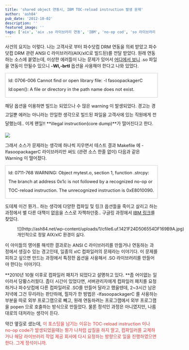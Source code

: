 ```yaml
---
title: 'shared object 연동시, IBM TOC-reload instruction 발생 문제'
author: 'ash84'
pub_date: '2012-10-02'
description: ''
featured_image: ''
tags: ['aix', 'aix .so 라이브러리 연동', 'IBM', 'no-op cod', 'so 라이브러리 연동', 'TOC-reload instruction', 'xlc', 'xlC -Wl', '컴파일러 버그', '컴파일러 옵션']
---
```



<span style="font-size: 11pt; ">사건의 요지는 이렇다. 나는 고객사로 부터 파수닷컴 DRM 연동을 의뢰 받았고 파수 닷컴 DRM 관련 ANSI C 라이브러리(AIX/xlC로 빌드된)를 전달 받았다. 원래 연동하는 소스에 붙였는데, 이상한 에러들이 나는 문제가 있어서 [어디에서 보니](http://demo.initech.com/index.php?document_srl=12470) .so 파일을 연동이 안될수 있으니 **-Wl,-brtl** 옵션을 사용해야 한다고 나와 있었다. </span>

<span style="font-size: 11pt; ">  
</span>

<span style="font-size: 11pt; ">  
</span>

<div class="txc-textbox" style="border: 1px solid rgb(203, 203, 203); background-color: rgb(255, 255, 255); padding: 10px; line-height: 2; "><span style="font-size: 11pt; ">ld: 0706-006 Cannot find or open library file: -l fasoopackagerC</span><span class="s1">  
<span style="font-size: 11pt; ">  
</span></span><span style="font-size: 11pt; ">ld:open(): A file or directory in the path name does not exist.</span>

</div><span style="font-size: 11pt; ">  
</span>

<span style="font-size: 11pt; ">  
</span>

<span style="font-size: 11pt; ">  
</span>

<span style="font-size: 11pt; line-height: 2; ">해당 옵션을 이용하면 빌드는 되었으나 수 많은 warning 이 발생되었다. 경고는 경고일뿐 에러는 아니라는 안일한 생각으로 빌드된 파일을 고객사에 있는 직원에게 전달했는데.. 이게 왠일!! **illegal instruction(core dump)**가 떨어진다고 한다. </span>

<span style="font-size: 11pt; line-height: 2; ">  
</span>

![](http://ash84.net/wp-content/uploads/1/cfile9.uf.1614DD4E5065561D2A8B78.jpg)

<span style="font-size: 11pt; line-height: 2; ">  
</span>

<span style="font-size: 11pt; ">  
</span>

<span style="font-size: 11pt; ">  
</span>

<span style="font-size: 11pt; ">그래서 소스가 문제라는 생각에 하나씩 지우면서 테스트 결과 Makefile 에 -lfasoopackagerC 라이브러리만 써도 (관련 소스 한줄 없이) 다음과 같은 Warning 이 떨어졌다. </span>

<span style="font-size: 11pt; ">  
</span>

<span style="font-size: 11pt; ">  
</span>

<span style="font-size: 11pt; ">  
</span>

<div class="txc-textbox" style="border: 1px solid rgb(203, 203, 203); background-color: rgb(255, 255, 255); padding: 10px; line-height: 2; "><span style="font-size: 11pt; ">ld: 0711-768 WARNING: Object mytest.o, section 1, function .strcpy: </span><span class="s2">  
<span style="font-size: 11pt; ">  
</span></span><span style="font-size: 11pt; ">The branch at address 0x1c is not followed by a recognized no-op or TOC-reload instruction. The unrecognized instruction is 0xE8010090.</span>

</div><span style="font-size: 11pt; ">  
</span>

<span style="font-size: 11pt; ">  
</span>

<span style="font-size: 11pt; ">  
</span>

<span style="font-size: 11pt; ">도데체 이건 뭔가.. 하는 생각에 다양한 컴파일 및 링크 옵션들을 죽이고 살리고 하는 과정에서 별 다른 대책이 없음을 스스로 자책하던중.. 구글링 과정에서 [IBM 링크](http://www-01.ibm.com/support/docview.wss?uid=swg21443810)를 찾았다. </span>

<span style="font-size: 11pt; ">  
</span>

<figure class="wp-caption aligncenter" style="width: 640px">![](http://ash84.net/wp-content/uploads/1/cfile6.uf.1421F24D506554DF169B9A.jpg)<figcaption class="wp-caption-text">개인적으로 정말 AIX/xlC 환경이 싫다. </figcaption></figure>

<span style="font-size: 11pt; ">  
</span>

<span style="font-size: 11pt; ">  
</span>

<span style="font-size: 11pt; ">  
</span>

<span style="font-size: 11pt; ">  
</span>

<span style="font-size: 11pt; ">이 아이들의 영어를 해석한 결과로는 ANSI C 라이브러리를 만들거나 연동하는 과정에서 생길수 있는 경고인데, 일종의 xlC 컴파일러의 문제라는 이야기다. 이 문제를 피하고 싶으면 만드는 과정에서 특정한 옵션을 사용해서 .SO 라이브러리를 만들어야 한다는 이야기다. </span>

<span style="font-size: 11pt; ">  
</span>

<span style="font-size: 11pt; ">  
</span>

<span style="font-size: 11pt; ">**2010년 10월 이후로 컴파일러 패치가 되었다고 설명하고 있다. **좀 어이없는 일이라서 당황스러웠다. 좀더 시간이 있었다면, 서버관리자에게 컴파일러 패치를 요청하거나 파수닷컴에 다른 컴파일러로 .SO를 만들어 달라고 했을텐데, 2~3시간 남은 저녁에 그건 무리라는 판단하에, 필자가 한 방법은 -lfasoopackagerC 를 사용하는 부분을 따로 외부 프로그램으로 빼고, 원래 연동하려는 프로그램에서 외부 프로그램을 popen 으로 호출하는 방식으로 만들었다. 물론 정석인 과정은 아니였지만, 나름대로의 대처라는 생각이 든다. </span>

<span style="font-size: 11pt; ">  
</span>

<span style="font-size: 11pt; ">  
</span>

<span style="font-size: 11pt; ">약간 옆길로 샜는데, <span style="color: rgb(204, 61, 61); ">이 포스팅을 남기는 이유는 TOC-reload instruction 이나 no-op code가 발생되었을때는 뭔가 나처럼 삽질을 하지 말고, 컴파일러를 교체하거나 해당 라이브러리 작업 제공 회사에 다시 요청하는 방향으로 일을 진행하였으면 한다. 그게 정석이니까. </span></span>

<span style="font-size: 11pt; ">  
</span>

<span style="font-size: 11pt; ">  
</span>

<span style="font-size: 11pt; ">  
</span>

<span style="font-size: 11pt; ">  
</span>




